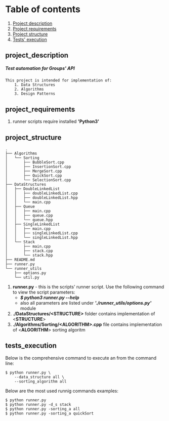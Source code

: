 # Table of contents
1. [Project description](#project_description)
2. [Project requirements](#project_requirements)
3. [Project structure](#project_structure)
4. [Tests' execution](#tests_execution)


## project_description
##### Test automation for Groups' API

    This project is intended for implementation of:
        1. Data Structures
        2. Algorithms
        3. Design Patterns

## project_requirements
1. runner scripts require installed __'Python3'__

## project_structure

    .
    ├── Algorithms
    │   └── Sorting
    │       ├── BubbleSort.cpp
    │       ├── InsertionSort.cpp
    │       ├── MergeSort.cpp
    │       ├── QuickSort.cpp
    │       └── SelectionSort.cpp
    ├── DataStructures
    │   ├── DoubleLinkedList
    │   │   ├── doubleLinkedList.cpp
    │   │   ├── doubleLinkedList.hpp
    │   │   └── main.cpp
    │   ├── Queue
    │   │   ├── main.cpp
    │   │   ├── queue.cpp
    │   │   └── queue.hpp
    │   ├── SingleLinkedList
    │   │   ├── main.cpp
    │   │   ├── singleLinkedList.cpp
    │   │   └── singleLinkedList.hpp
    │   └── Stack
    │       ├── main.cpp
    │       ├── stack.cpp
    │       └── stack.hpp
    ├── README.md
    ├── runner.py
    └── runner_utils
        ├── options.py
        └── util.py


1. __runner.py__ - this is the scripts' runner script.
	Use the following command to view the script parameters:
	- ***$ python3 runner.py --help***
	- also all parameters are listed under ***'./runner_utils/options.py'*** module
2. __./DataStructures/<__STRUCTURE__>__ folder contains implementation of <__STRUCTURE__>  
3. __./Algorithms/Sorting/<__ALGORITHM__>.cpp__ file contains implementation of <__ALGORITHM__> sorting algoritm

## tests_execution
Below is the comprehensive command to execute an from the command line:

	$ python runner.py \
        --data_structure all \
        --sorting_algorithm all

Below are the most used runnig commands examples:

    $ python runner.py
    $ python runner.py -d_s stack
    $ python runner.py -sorting_a all
    $ python runner.py -sorting_a quickSort
